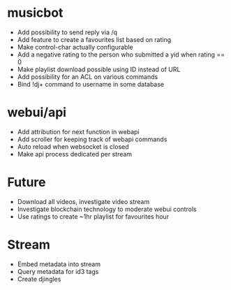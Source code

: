 # musicbot
- Add possibility to send reply via /q
- Add feature to create a favourites list based on rating
- Make control-char actually configurable
- Add a negative rating to the person who submitted a yid when rating == 0
- Make playlist download possible using ID instead of URL
- Add possibility for an ACL on various commands
- Bind !dj+ command to username in some database

# webui/api
- Add attribution for next function in webapi
- Add scroller for keeping track of webapi commands
- Auto reload when websocket is closed
- Make api process dedicated per stream

# Future
- Download all videos, investigate video stream
- Investigate blockchain technology to moderate webui controls
- Use ratings to create ~1hr playlist for favourites hour

# Stream
- Embed metadata into stream
- Query metadata for id3 tags
- Create djingles
